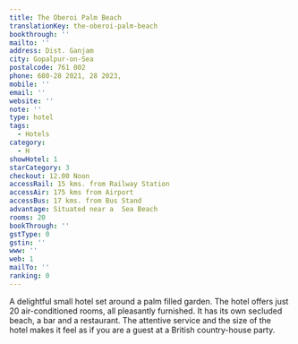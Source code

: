 ```yaml
---
title: The Oberoi Palm Beach
translationKey: the-oberoi-palm-beach
bookthrough: ''
mailto: ''
address: Dist. Ganjam
city: Gopalpur-on-Sea
postalcode: 761 002
phone: 680-28 2021, 28 2023,
mobile: ''
email: ''
website: ''
note: ''
type: hotel
tags:
  - Hotels
category:
  - H
showHotel: 1
starCategory: 3
checkout: 12.00 Noon
accessRail: 15 kms. from Railway Station
accessAir: 175 kms from Airport
accessBus: 17 kms. from Bus Stand
advantage: Situated near a  Sea Beach
rooms: 20
bookThrough: ''
gstType: 0
gstin: ''
www: ''
web: 1
mailTo: ''
ranking: 0
---
```







A delightful small hotel set around a palm filled garden. The hotel offers just 20 air-conditioned rooms, all pleasantly furnished. It has its own secluded beach, a bar and a restaurant. The attentive service and the size of the hotel makes it feel as if you are a guest at a British country-house party.
